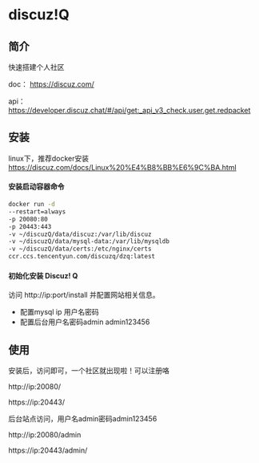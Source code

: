 # discuz!Q

## 简介

快速搭建个人社区

doc： https://discuz.com/

api： https://developer.discuz.chat/#/api/get:_api_v3_check.user.get.redpacket

## 安装

linux下，推荐docker安装   https://discuz.com/docs/Linux%20%E4%B8%BB%E6%9C%BA.html

#### 安装启动容器命令

```bash
docker run -d
--restart=always
-p 20080:80
-p 20443:443
-v ~/discuzQ/data/discuz:/var/lib/discuz
-v ~/discuzQ/data/mysql-data:/var/lib/mysqldb
-v ~/discuzQ/data/certs:/etc/nginx/certs
ccr.ccs.tencentyun.com/discuzq/dzq:latest

```

#### 初始化安装 Discuz! Q

访问 http://ip:port/install 并配置网站相关信息。

- 配置mysql ip 用户名密码
- 配置后台用户名密码admin admin123456

## 使用

安装后，访问即可，一个社区就出现啦！可以注册咯

http://ip:20080/

https://ip:20443/

后台站点访问，用户名admin密码admin123456

http://ip:20080/admin

https://ip:20443/admin/